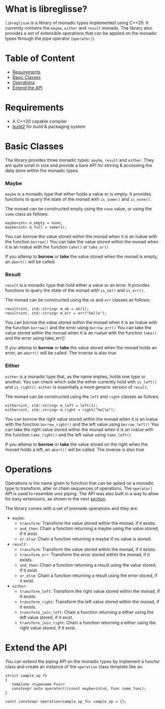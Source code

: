 # What is libreglisse?

`libreglisse` is a library of monadic types implemented using C++20. It currently contains the `maybe`, `either` and `result` monads.
The library also provides a set of extensible operations that can be applied on the monadic types through the pipe
operator (`operator|`).

# Table of Content
* [Requirements](#requirements)
* [Basic Classes](#basic-classes)
* [Operations](#operations)
* [Extend the API](#extend-the-api)

# Requirements

* A C++20 capable compiler
* [build2](https://build2.org/) for build & packaging system

# Basic Classes

The library provides three monadic types: `maybe`, `result` and `either`. They are quite small in size and provide a
bare API for storing & accessing the data store within the monadic types.

### Maybe

`maybe` is a monadic type that either holds a value or is empty. It provides functions to query the state of the monad
with `is_some()` and `is_none()`. 

The monad can be constructed empty using the `none` value, or using the `some` class as follows:
```
maybe<int> m_empty = none;
maybe<int> m_full = some(1);
```

You can borrow the value stored within the monad when it is an lvalue with the function `borrow()`
You can take the value stored within the monad when it is an rvalue with the function `take()` or `take_or()`

If you attemp to **borrow** or **take** the value stored when the monad is empty, an `abort()` will be called. 

### Result

`result` is a monadic type that hold either a value or an error. It provides functions to query the state of the monad
with `is_ok()` and `is_err()`.

The monad can be constructed using the `ok` and `err` classes as follows:
```
result<int, std::string> m_ok = ok(1);
result<int, std::string> m_err = err("hello");
```

You can borrow the value stored within the monad when it is an lvalue with the function `borrow()` and the error using
`borrow_err()`
You can take the value stored within the monad when it is an rvalue with the function `take()` and the error using
take_err()`

If you attemp to **borrow** or **take** the value stored when the monad holds an error, an `abort()` will be called. The
inverse is also true

### Either

`either` is a monadic type that, as the name implies, holds one type or another. You can check which side the either
currently hold with `is_left()` and `is_right()`. `either` is essentially a more generic version of `result`.

The monad can be constructed using the `left` and `right` classes as follows:
```
either<int, std::string> m_left = left(1);
either<int, std::string> m_right = right("hello");
```

You can borrow the right value stored within the monad when it is an lvalue with the function `borrow_right()` and the
left value using `borrow_left()`
You can take the right value stored within the monad when it is an rvalue with the function `take_right()` and the left
value using `take_left()`

If you attemp to **borrow** or **take** the value stored on the right when the monad holds a left, an `abort()` will be called. The
inverse is also true

# Operations

Operations is the name given to function that can be aplied on a monadic type to transform, alter or chain sequences of
operations. The `operator|` API is used to resemble unix piping. The API was also built in a way to allow for easy
extensions, as shown in the next [section](#extend-the-api).

The library comes with a set of premade operations  and they are:

* `maybe`:
    * `transform`: Transform the value stored within the monad, if it exists.
    * `and_then`: Chain a function returning a maybe using the value stored, if it exist.
    * `or_else`: Chain a function returning a maybe if no value is stored.
* `result`:
    * `transform`: Transform the value stored within the monad, if it exists.
    * `transform_err`: Transform the error stored within the monad, if it exists.
    * `and_then`: Chain a function returning a result using the value stored, if it exist.
    * `or_else`: Chain a function returning a result using the error stored, if it exist. 
* `either`:
    * `transform_left`: Transform the right value stored within the monad, if it exists.
    * `transform_right`: Transform the left value stored within the monad, if it exists.
    * `transform_join_left`: Chain a function returning a either using the left value stored, if it exist.
    * `transform_join_right`: Chain a function returning a either using the right value stored, if it exist. 
    
# Extend the API

You can extend the piping API on the monadic types by implement a functor class and create an instance of the
`operation` class template like so:
```
struct sample_op_fn
{
   template <typename Func>
   constexpr auto operator()(const maybe<int>&, Func some_func);
}

const constexpr operation<sample_op_fn> sample_op = {};
```
